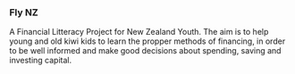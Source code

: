 ### Fly NZ

A Financial Litteracy Project for New Zealand Youth.
The aim is to help young and old kiwi kids to learn the propper methods of financing, in order to be well informed and make good decisions about spending, saving and investing capital.
